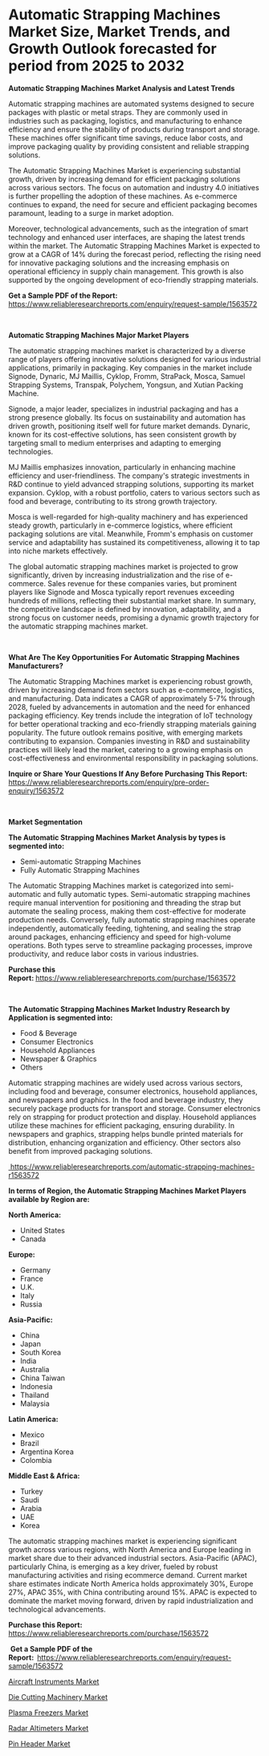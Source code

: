 <p><h1>Automatic Strapping Machines Market Size, Market Trends, and Growth Outlook forecasted for period from 2025 to 2032</h1></p><p><strong>Automatic Strapping Machines Market Analysis and Latest Trends</strong></p>
<p><p>Automatic strapping machines are automated systems designed to secure packages with plastic or metal straps. They are commonly used in industries such as packaging, logistics, and manufacturing to enhance efficiency and ensure the stability of products during transport and storage. These machines offer significant time savings, reduce labor costs, and improve packaging quality by providing consistent and reliable strapping solutions.</p><p>The Automatic Strapping Machines Market is experiencing substantial growth, driven by increasing demand for efficient packaging solutions across various sectors. The focus on automation and industry 4.0 initiatives is further propelling the adoption of these machines. As e-commerce continues to expand, the need for secure and efficient packaging becomes paramount, leading to a surge in market adoption.</p><p>Moreover, technological advancements, such as the integration of smart technology and enhanced user interfaces, are shaping the latest trends within the market. The Automatic Strapping Machines Market is expected to grow at a CAGR of 14% during the forecast period, reflecting the rising need for innovative packaging solutions and the increasing emphasis on operational efficiency in supply chain management. This growth is also supported by the ongoing development of eco-friendly strapping materials.</p></p>
<p><strong>Get a Sample PDF of the Report:&nbsp;</strong> <a href="https://www.reliableresearchreports.com/enquiry/request-sample/1563572?utm_campaign=102&utm_medium=2&utm_source=Github&utm_content=ia&utm_term=22022025&utm_id=automatic-strapping-machines">https://www.reliableresearchreports.com/enquiry/request-sample/1563572</a></p>
<p>&nbsp;</p>
<p><strong>Automatic Strapping Machines Major Market Players</strong></p>
<p><p>The automatic strapping machines market is characterized by a diverse range of players offering innovative solutions designed for various industrial applications, primarily in packaging. Key companies in the market include Signode, Dynaric, MJ Maillis, Cyklop, Fromm, StraPack, Mosca, Samuel Strapping Systems, Transpak, Polychem, Yongsun, and Xutian Packing Machine.</p><p>Signode, a major leader, specializes in industrial packaging and has a strong presence globally. Its focus on sustainability and automation has driven growth, positioning itself well for future market demands. Dynaric, known for its cost-effective solutions, has seen consistent growth by targeting small to medium enterprises and adapting to emerging technologies.</p><p>MJ Maillis emphasizes innovation, particularly in enhancing machine efficiency and user-friendliness. The company's strategic investments in R&D continue to yield advanced strapping solutions, supporting its market expansion. Cyklop, with a robust portfolio, caters to various sectors such as food and beverage, contributing to its strong growth trajectory.</p><p>Mosca is well-regarded for high-quality machinery and has experienced steady growth, particularly in e-commerce logistics, where efficient packaging solutions are vital. Meanwhile, Fromm's emphasis on customer service and adaptability has sustained its competitiveness, allowing it to tap into niche markets effectively.</p><p>The global automatic strapping machines market is projected to grow significantly, driven by increasing industrialization and the rise of e-commerce. Sales revenue for these companies varies, but prominent players like Signode and Mosca typically report revenues exceeding hundreds of millions, reflecting their substantial market share. In summary, the competitive landscape is defined by innovation, adaptability, and a strong focus on customer needs, promising a dynamic growth trajectory for the automatic strapping machines market.</p></p>
<p>&nbsp;</p>
<p><strong>What Are The Key Opportunities For Automatic Strapping Machines Manufacturers?</strong></p>
<p><p>The Automatic Strapping Machines market is experiencing robust growth, driven by increasing demand from sectors such as e-commerce, logistics, and manufacturing. Data indicates a CAGR of approximately 5-7% through 2028, fueled by advancements in automation and the need for enhanced packaging efficiency. Key trends include the integration of IoT technology for better operational tracking and eco-friendly strapping materials gaining popularity. The future outlook remains positive, with emerging markets contributing to expansion. Companies investing in R&D and sustainability practices will likely lead the market, catering to a growing emphasis on cost-effectiveness and environmental responsibility in packaging solutions.</p></p>
<p><strong>Inquire or Share Your Questions If Any Before Purchasing This Report:</strong> <a href="https://www.reliableresearchreports.com/enquiry/pre-order-enquiry/1563572?utm_campaign=102&utm_medium=2&utm_source=Github&utm_content=ia&utm_term=22022025&utm_id=automatic-strapping-machines">https://www.reliableresearchreports.com/enquiry/pre-order-enquiry/1563572</a></p>
<p>&nbsp;</p>
<p><strong>Market Segmentation</strong></p>
<p><strong>The Automatic Strapping Machines Market Analysis by types is segmented into:</strong></p>
<p><ul><li>Semi-automatic Strapping Machines</li><li>Fully Automatic Strapping Machines</li></ul></p>
<p><p>The Automatic Strapping Machines market is categorized into semi-automatic and fully automatic types. Semi-automatic strapping machines require manual intervention for positioning and threading the strap but automate the sealing process, making them cost-effective for moderate production needs. Conversely, fully automatic strapping machines operate independently, automatically feeding, tightening, and sealing the strap around packages, enhancing efficiency and speed for high-volume operations. Both types serve to streamline packaging processes, improve productivity, and reduce labor costs in various industries.</p></p>
<p><strong>Purchase this Report:&nbsp;</strong><a href="https://www.reliableresearchreports.com/purchase/1563572?utm_campaign=102&utm_medium=2&utm_source=Github&utm_content=ia&utm_term=22022025&utm_id=automatic-strapping-machines">https://www.reliableresearchreports.com/purchase/1563572</a></p>
<p>&nbsp;</p>
<p><strong>The Automatic Strapping Machines Market Industry Research by Application is segmented into:</strong></p>
<p><ul><li>Food & Beverage</li><li>Consumer Electronics</li><li>Household Appliances</li><li>Newspaper & Graphics</li><li>Others</li></ul></p>
<p><p>Automatic strapping machines are widely used across various sectors, including food and beverage, consumer electronics, household appliances, and newspapers and graphics. In the food and beverage industry, they securely package products for transport and storage. Consumer electronics rely on strapping for product protection and display. Household appliances utilize these machines for efficient packaging, ensuring durability. In newspapers and graphics, strapping helps bundle printed materials for distribution, enhancing organization and efficiency. Other sectors also benefit from improved packaging solutions.</p></p>
<p><a href="https://www.reliableresearchreports.com/automatic-strapping-machines-r1563572?utm_campaign=102&utm_medium=2&utm_source=Github&utm_content=ia&utm_term=22022025&utm_id=automatic-strapping-machines">&nbsp;https://www.reliableresearchreports.com/automatic-strapping-machines-r1563572</a></p>
<p><strong>In terms of Region, the Automatic Strapping Machines Market Players available by Region are:</strong></p>
<p>
    <p> <strong> North America: </strong>
        <ul>
            <li>United States</li>
            <li>Canada</li>
        </ul>
        </p> 
    <p> <strong> Europe: </strong>
        <ul>
            <li>Germany</li>
            <li>France</li>
            <li>U.K.</li>
            <li>Italy</li>
            <li>Russia</li>
        </ul>
        </p> 
    <p> <strong> Asia-Pacific: </strong>
        <ul>
            <li>China</li>
            <li>Japan</li>
            <li>South Korea</li>
            <li>India</li>
            <li>Australia</li>
            <li>China Taiwan</li>
            <li>Indonesia</li>
            <li>Thailand</li>
            <li>Malaysia</li>
        </ul>
        </p> 
    <p> <strong> Latin America: </strong>
        <ul>
            <li>Mexico</li>
            <li>Brazil</li>
            <li>Argentina Korea</li>
            <li>Colombia</li>
        </ul>
        </p> 
    <p> <strong> Middle East & Africa: </strong>
        <ul>
            <li>Turkey</li>
            <li>Saudi</li>
            <li>Arabia</li>
            <li>UAE</li>
            <li>Korea</li>
        </ul>
    </p>
    </p>
<p><p>The automatic strapping machines market is experiencing significant growth across various regions, with North America and Europe leading in market share due to their advanced industrial sectors. Asia-Pacific (APAC), particularly China, is emerging as a key driver, fueled by robust manufacturing activities and rising ecommerce demand. Current market share estimates indicate North America holds approximately 30%, Europe 27%, APAC 35%, with China contributing around 15%. APAC is expected to dominate the market moving forward, driven by rapid industrialization and technological advancements.</p></p>
<p><strong>Purchase this Report: </strong><a href="https://www.reliableresearchreports.com/purchase/1563572?utm_campaign=102&utm_medium=2&utm_source=Github&utm_content=ia&utm_term=22022025&utm_id=automatic-strapping-machines">https://www.reliableresearchreports.com/purchase/1563572</a></p>
<p>&nbsp;<strong>Get a Sample PDF of the Report:&nbsp;&nbsp;</strong><a href="https://www.reliableresearchreports.com/enquiry/request-sample/1563572?utm_campaign=102&utm_medium=2&utm_source=Github&utm_content=ia&utm_term=22022025&utm_id=automatic-strapping-machines">https://www.reliableresearchreports.com/enquiry/request-sample/1563572</a></p>
<p><strong></strong></p>
<p><p><a href="https://github.com/penecorodz74/Market-Research-Report-List-1/blob/main/aircraft-instruments-market.md?utm_campaign=102&utm_medium=2&utm_source=Github&utm_content=ia&utm_term=22022025&utm_id=automatic-strapping-machines">Aircraft Instruments Market</a></p><p><a href="https://github.com/ivetasyizhi/Market-Research-Report-List-1/blob/main/die-cutting-machinery-market.md?utm_campaign=102&utm_medium=2&utm_source=Github&utm_content=ia&utm_term=22022025&utm_id=automatic-strapping-machines">Die Cutting Machinery Market</a></p><p><a href="https://github.com/aistraasinyo/Market-Research-Report-List-1/blob/main/plasma-freezers-market.md?utm_campaign=102&utm_medium=2&utm_source=Github&utm_content=ia&utm_term=22022025&utm_id=automatic-strapping-machines">Plasma Freezers Market</a></p><p><a href="https://github.com/boysabotzoc/Market-Research-Report-List-1/blob/main/radar-altimeters-market.md?utm_campaign=102&utm_medium=2&utm_source=Github&utm_content=ia&utm_term=22022025&utm_id=automatic-strapping-machines">Radar Altimeters Market</a></p><p><a href="https://github.com/sadimsamid/Market-Research-Report-List-1/blob/main/pin-header-market.md?utm_campaign=102&utm_medium=2&utm_source=Github&utm_content=ia&utm_term=22022025&utm_id=automatic-strapping-machines">Pin Header Market</a></p></p>